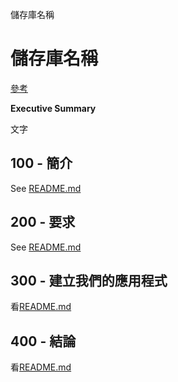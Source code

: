 儲存庫名稱

# 儲存庫名稱

[參考](./REFERENCES.md)

**Executive Summary**

文字

## 100 - 簡介

See [README.md](./100/README.md)

## 200 - 要求

See [README.md](./200/README.md)

## 300 - 建立我們的應用程式

看[README.md](./300/README.md)

## 400 - 結論

看[README.md](./400/README.md)
